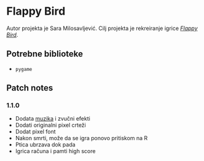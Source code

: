 # Flappy Bird
Autor projekta je Sara Milosavljević. Cilj projekta je rekreiranje igrice [*Flappy Bird*](https://en.wikipedia.org/wiki/Flappy_Bird).

## Potrebne biblioteke
- `pygame`

## Patch notes
### 1.1.0
- Dodata [muzika](https://undertale.fandom.com/wiki/Can_You_Really_Call_This_A_Hotel,_I_Didn%27t_Receive_A_Mint_On_My_Pillow_Or_Anything) i zvučni efekti
- Dodati originalni pixel crteži 
- Dodat pixel font
- Nakon smrti, može da se igra ponovo pritiskom na R
- Ptica ubrzava dok pada
- Igrica računa i pamti high score


